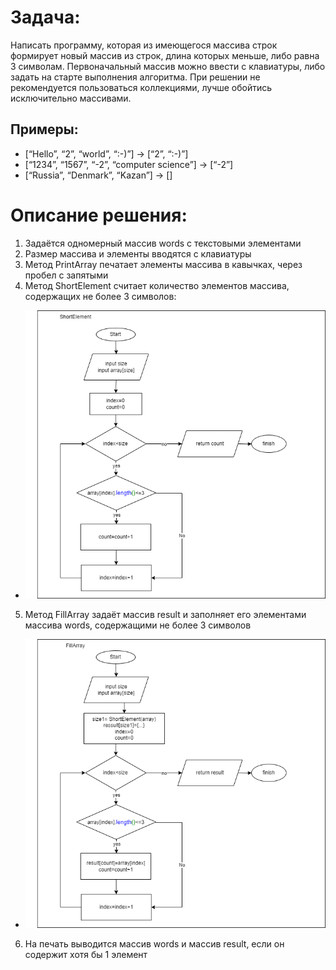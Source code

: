 # Задача: 
Написать программу, которая из имеющегося массива строк формирует новый массив из строк, длина которых меньше, либо равна 3 символам. Первоначальный массив можно ввести с клавиатуры, либо задать на старте выполнения алгоритма. При решении не рекомендуется пользоваться коллекциями, лучше обойтись исключительно массивами.

## Примеры:
* [“Hello”, “2”, “world”, “:-)”] → [“2”, “:-)”]
* [“1234”, “1567”, “-2”, “computer science”] → [“-2”]
* [“Russia”, “Denmark”, “Kazan”] → []

# Описание решения:
1. Задаётся одномерный массив words с текстовыми элементами
2. Размер массива и элементы вводятся с клавиатуры
3. Метод PrintArray печатает элементы массива в кавычках, через пробел с запятыми
4. Метод ShortElement считает количество элементов массива, содержащих не более 3 символов:
* ![Блок схема 1](A1.png)
5. Метод FillArray задаёт массив result и заполняет его элементами массива words, содержащими не более 3 символов
* ![Блок схема 2](A2.png)
6. На печать выводится массив words и массив result, если он содержит хотя бы 1 элемент